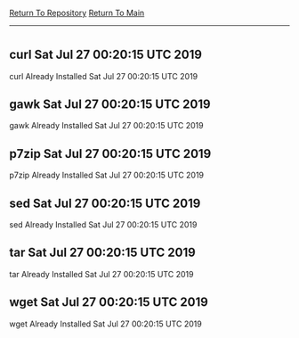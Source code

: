 [Return To Repository](https://github.com/deathbybandaid/piholeparser/)
[Return To Main](https://github.com/deathbybandaid/piholeparser/blob/master/RecentRunLogs/Mainlog.md)
____________________________________
# 
## curl Sat Jul 27 00:20:15 UTC 2019
curl Already Installed Sat Jul 27 00:20:15 UTC 2019
## gawk Sat Jul 27 00:20:15 UTC 2019
gawk Already Installed Sat Jul 27 00:20:15 UTC 2019
## p7zip Sat Jul 27 00:20:15 UTC 2019
p7zip Already Installed Sat Jul 27 00:20:15 UTC 2019
## sed Sat Jul 27 00:20:15 UTC 2019
sed Already Installed Sat Jul 27 00:20:15 UTC 2019
## tar Sat Jul 27 00:20:15 UTC 2019
tar Already Installed Sat Jul 27 00:20:15 UTC 2019
## wget Sat Jul 27 00:20:15 UTC 2019
wget Already Installed Sat Jul 27 00:20:15 UTC 2019
